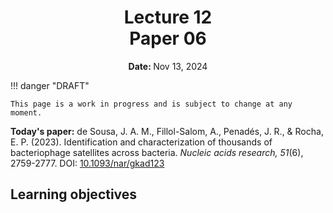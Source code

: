 <h1 align="center">
<b>Lecture 12</b><br>
Paper 06
</h1>
<p align="center"><b>Date: </b>Nov 13, 2024</p>

!!! danger "DRAFT"

    This page is a work in progress and is subject to change at any moment.

**Today's paper:** de Sousa, J. A. M., Fillol-Salom, A., Penadés, J. R., & Rocha, E. P. (2023). Identification and characterization of thousands of bacteriophage satellites across bacteria. *Nucleic acids research, 51*(6), 2759-2777. DOI: [10.1093/nar/gkad123](https://doi.org/10.1093/nar/gkad123)

## Learning objectives
